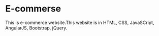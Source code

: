 # E-commerse
This is e-commerce website.This website is in HTML, CSS, JavaSCript, AngularJS, Bootstrap, jQuery.
